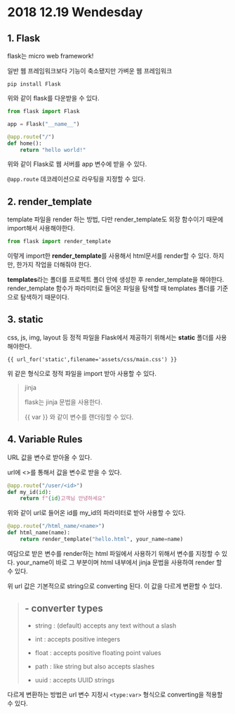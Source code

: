 # 2018 12.19 Wendesday

## 1. Flask

flask는 micro web framework!

일반 웹 프레임워크보다 기능이 축소됐지만 가벼운 웹 프레임워크

```
pip install Flask
```

위와 같이 flask를 다운받을 수 있다.

```python
from flask import Flask

app = Flask("__name__")

@app.route("/")
def home():
    return "hello world!"
```

위와 같이 Flask로 웹 서버를 app 변수에 받을 수 있다.

`@app.route` 데코레이션으로 라우팅을 지정할 수 있다.

## 2. render_template

template 파일을 render 하는 방법, 다만 render_template도 외장 함수이기 때문에 import해서 사용해야한다.

```python
from flask import render_template 
```

이렇게 import한 **render_template**를 사용해서 html문서를 render할 수 있다. 하지만, 한가지 작업을 더해줘야 한다.

**templates**라는 폴더를 프로젝트 폴더 안에 생성한 후 render_template을 해야한다. render_template 함수가 파라미터로 들어온 파일을 탐색할 때 templates 폴더를 기준으로 탐색하기 때문이다.

## 3. static

css, js, img, layout 등 정적 파일을 Flask에서 제공하기 위해서는 **static** 폴더를 사용해야한다.

```
{{ url_for('static',filename='assets/css/main.css') }}
```

위 같은 형식으로 정적 파일을 import 받아 사용할 수 있다.

> jinja
>
> flask는 jinja 문법을 사용한다.
>
> {{ var }} 와 같이 변수를 랜더링할 수 있다.

## 4. Variable Rules

URL 값을 변수로 받아올 수 있다.

url에 <>를 통해서 값을 변수로 받을 수 있다.

```python
@app.route("/user/<id>")
def my_id(id):
    return f"{id}고객님 안녕하세요"
```

위와 같이 url로 들어온 id를 my_id의 파라미터로 받아 사용할 수 있다.

```python
@app.route("/html_name/<name>")
def html_name(name):
    return render_template("hello.html", your_name=name)
```

여담으로 받은 변수를 render하는 html 파일에서 사용하기 위해서 변수를 지정할 수 있다. your_name이 바로 그 부분이며 html 내부에서 jinja 문법을 사용하여 render 할 수 있다.

위 url 값은 기본적으로 string으로 converting 된다. 이 값을 다르게 변환할 수 있다.

> ## - converter types
>
> - string : (default) accepts any text without a slash
>
> - int : accepts positive integers
>
> - float : accepts positive floating point values
>
> - path : like string but also accepts slashes
>
> - uuid : accepts UUID strings

다르게 변환하는 방법은 url 변수 지정시 `<type:var>` 형식으로 converting을 적용할 수 있다.
